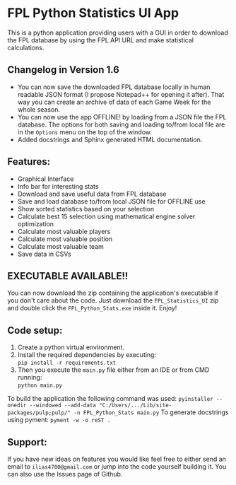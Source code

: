 FPL Python Statistics UI App
=============================

This is a python application providing users with a GUI in order to download 
the FPL database by using the FPL API URL and make statistical calculations.

Changelog in Version 1.6
-------------------------
- You can now save the downloaded FPL database locally in human readable JSON format (I propose Notepad++ for
  opening it after). That way you can create an archive of data of each Game Week for the whole season.
- You can now use the app OFFLINE! by loading from a JSON file the FPL database. The options for both saving and 
  loading to/from local file are in the `Options` menu on the top of the window.
- Added docstrings and Sphinx generated HTML documentation.

Features:
-------------
- Graphical Interface
- Info bar for interesting stats
- Download and save useful data from FPL database
- Save and load database to/from local JSON file for OFFLINE use
- Show sorted statistics based on your selection
- Calculate best 15 selection using mathematical engine solver optimization
- Calculate most valuable players
- Calculate most valuable position
- Calculate most valuable team
- Save data in CSVs

EXECUTABLE AVAILABLE!!
------------------------
You can now download the zip containing the application's executable
if you don't care about the code. Just download the `FPL_Statistics_UI` zip
and double click the `FPL_Python_Stats.exe` inside it. Enjoy! 

Code setup:
-------------
1. Create a python virtual environment.
2. Install the required dependencies by executing:  
`pip install -r requirements.txt`    
3. Then you execute the `main.py` file either from an IDE or from CMD running:  
`python main.py`


To build the application the following command was used: 
`pyinstaller --onedir --windowed --add-data "C:/Users/.../Lib/site-packages/pulp;pulp/" -n FPL_Python_Stats main.py`
To generate docstrings using pyment:
`pyment -w -o reST .`


Support:
-------------
If you have new ideas on features you would like feel free to either send an email to 
`ilias4780@gmail.com` or jump into the code yourself building it. You can also use the Issues
page of Github.

